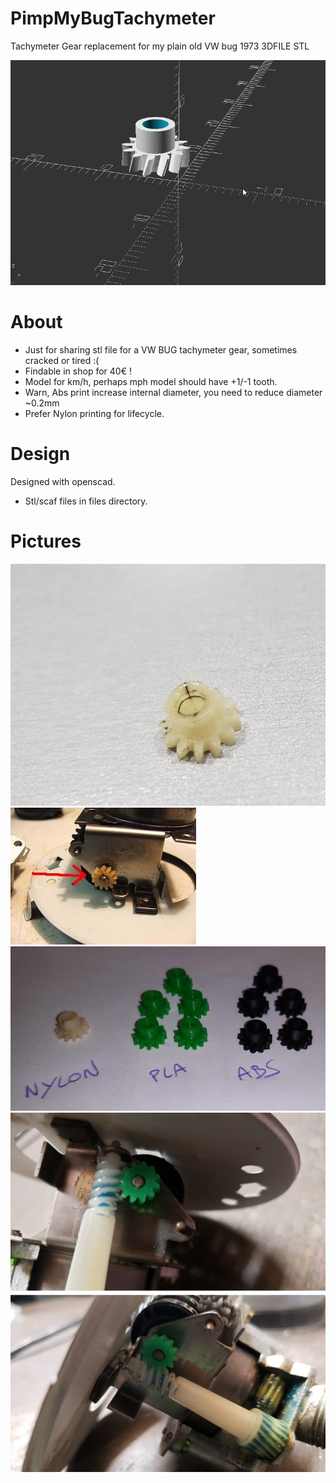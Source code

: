 # PimpMyBugTachymeter

Tachymeter Gear replacement for my plain old VW bug 1973 3DFILE STL

![gear1](https://github.com/coxifred/PimpMyBugTachymeter/blob/main/files/pignon.gif?raw=true)


# About

- Just for sharing stl file for a VW BUG tachymeter gear, sometimes cracked or tired :(
- Findable in shop for 40€ !
- Model for km/h, perhaps mph model should have +1/-1 tooth.
- Warn, Abs print increase internal diameter, you need to reduce diameter ~0.2mm
- Prefer Nylon printing for lifecycle.

# Design

  Designed with openscad.
  
  - Stl/scaf files in files directory.
 
# Pictures

![gear](https://github.com/coxifred/PimpMyBugTachymeter/blob/main/files/gear.jpg?raw=true)
![gear2](https://github.com/coxifred/PimpMyBugTachymeter/blob/main/files/gear2.jpg?raw=true)
![gear3](https://github.com/coxifred/PimpMyBugTachymeter/blob/main/files/gear3.jpg?raw=true)
![gear4](https://github.com/coxifred/PimpMyBugTachymeter/blob/main/files/gear4.jpg?raw=true)
